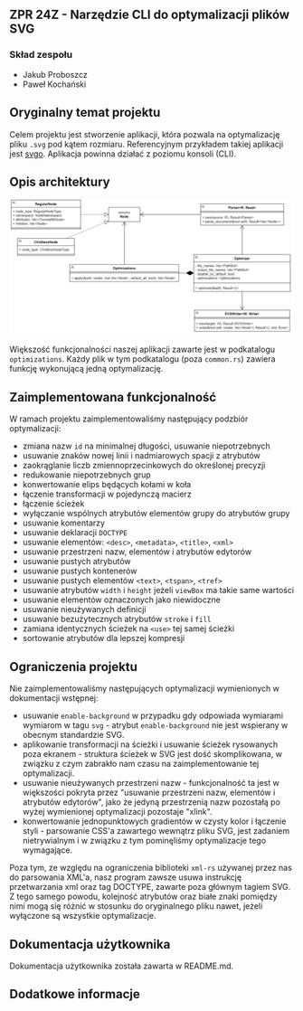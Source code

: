 ## ZPR 24Z - Narzędzie CLI do optymalizacji plików SVG

### Skład zespołu
- Jakub Proboszcz
- Paweł Kochański

## Oryginalny temat projektu

Celem projektu jest stworzenie aplikacji, która pozwala na optymalizację pliku `.svg` pod kątem rozmiaru. Referencyjnym przykładem takiej aplikacji jest [svgo](https://github.com/svg/svgo). Aplikacja powinna działać z poziomu konsoli (CLI).

## Opis architektury

![diagram uml](uml.png "Diagram UML")

Większość funkcjonalności naszej aplikacji zawarte jest w podkatalogu `optimizations`. Każdy plik w tym podkatalogu (poza `common.rs`) zawiera funkcję wykonującą jedną optymalizację.

## Zaimplementowana funkcjonalność

W ramach projektu zaimplementowaliśmy następujący podzbiór optymalizacji:
- zmiana nazw `id` na minimalnej długości, usuwanie niepotrzebnych
- usuwanie znaków nowej linii i nadmiarowych spacji z atrybutów
- zaokrąglanie liczb zmiennoprzecinkowych do określonej precyzji
- redukowanie niepotrzebnych grup
- konwertowanie elips będących kołami w koła
- łączenie transformacji w pojedynczą macierz
- łączenie ścieżek
- wyłączanie wspólnych atrybutów elementów grupy do atrybutów grupy
- usuwanie komentarzy
- usuwanie deklaracji `DOCTYPE`
- usuwanie elementów: `<desc>`, `<metadata>`, `<title>`, `<xml>`
- usuwanie przestrzeni nazw, elementów i atrybutów edytorów
- usuwanie pustych atrybutów
- usuwanie pustych kontenerów
- usuwanie pustych elementów `<text>`, `<tspan>`, `<tref>`
- usuwanie atrybutów `width` i `height` jeżeli `viewBox` ma takie same wartości
- usuwanie elementów oznaczonych jako niewidoczne
- usuwanie nieużywanych definicji
- usuwanie bezużytecznych atrybutów `stroke` i `fill`
- zamiana identycznych ścieżek na `<use>` tej samej ścieżki
- sortowanie atrybutów dla lepszej kompresji

## Ograniczenia projektu

Nie zaimplementowaliśmy następujących optymalizacji wymienionych w dokumentacji wstępnej:

- usuwanie `enable-background` w przypadku gdy odpowiada wymiarami wymiarom w tagu `svg` - atrybut `enable-background` nie jest wspierany w obecnym standardzie SVG.
- aplikowanie transformacji na ścieżki i usuwanie ścieżek rysowanych poza ekranem - struktura ścieżek w SVG jest dość skomplikowana, w związku z czym zabrakło nam czasu na zaimplementowanie tej optymalizacji.
- usuwanie nieużywanych przestrzeni nazw - funkcjonalność ta jest w większości pokryta przez "usuwanie przestrzeni nazw, elementów i atrybutów edytorów", jako że jedyną przestrzenią nazw pozostałą po wyżej wymienionej optymalizacji pozostaje "xlink".
- konwertowanie jednopunktowych gradientów w czysty kolor i łączenie styli - parsowanie CSS'a zawartego wewnątrz pliku SVG, jest zadaniem nietrywialnym i w związku z tym pominęliśmy optymalizacje tego wymagające.

Poza tym, ze względu na ograniczenia biblioteki `xml-rs` używanej przez nas do parsowania XML'a, nasz program zawsze usuwa instrukcję przetwarzania xml oraz tag DOCTYPE, zawarte poza głównym tagiem SVG. Z tego samego powodu, kolejność atrybutów oraz białe znaki pomiędzy nimi mogą się różnić w stosunku do oryginalnego pliku nawet, jeżeli wyłączone są wszystkie optymalizacje.

## Dokumentacja użytkownika

Dokumentacja użytkownika została zawarta w README.md.

## Dodatkowe informacje

